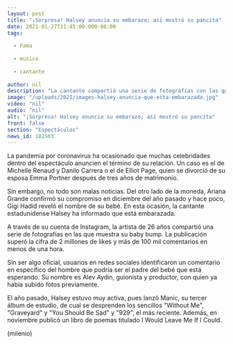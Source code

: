 ```yaml
---
layout: post
title: "¡Sorpresa! Halsey anuncia su embarazo; así mostró su pancita"
date: 2021-01-27T21:45:00.000-06:00
tags:
  
  - Fama
  
  - musica
  
  - cantante
  
author: nil
description: "La cantante compartió una serie de fotografías con las que confirmó la noticia. "
image: "/uploads/2021/images-halsey-anuncia-que-esta-embarazada.jpg"
video: "nil"
audio: "nil"
alt: "¡Sorpresa! Halsey anuncia su embarazo; así mostró su pancita"
front: false
section: "Espectáculos"
news_id: 182503
---
```


La pandemia por coronavirus ha ocasionado que muchas celebridades dentro del espectáculo anuncien el término de su relación. Un caso es el de Michelle Renaud y Danilo Carrera o el de Elliot Page, quien se divorció de su esposa Emma Portner después de tres años de matrimonio. 

Sin embargo, no todo son malas noticias. Del otro lado de la moneda, Ariana Grande confirmó su compromiso en diciembre del año pasado y hace poco, Gigi Hadid reveló el nombre de su bebé. En esta ocasión, la cantante estadunidense Halsey ha informado que está embarazada. 

A través de su cuenta de Instagram, la artista de 26 años compartió una serie de fotografías en las que muestra su baby bump. La publicación superó la cifra de 2 millones de likes y más de 100 mil comentarios en menos de una hora. 

Sin ser algo oficial, usuarios en redes sociales identificaron un comentario en específico del hombre que podría ser el padre del bebé que está esperando. Su nombre es Alev Aydin, guionista y productor, con quien ya había subido fotos previamente. 

El año pasado, Halsey estuvo muy activa, pues lanzó Manic, su tercer álbum de estudio, de cual se desprenden los sencillos "Without Me", "Graveyard" y "You Should Be Sad" y "929", el más reciente. Además, en noviembre publicó un libro de poemas titulado I Would Leave Me If I Could. 

(milenio)